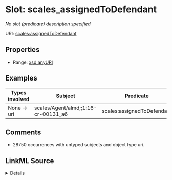 

# Slot: scales_assignedToDefendant


_No slot (predicate) description specified_





URI: [scales:assignedToDefendant](http://schemas.scales-okn.org/rdf/scales#assignedToDefendant)



<!-- no inheritance hierarchy -->








## Properties

* Range: [xsd:anyURI](http://www.w3.org/2001/XMLSchema#anyURI)






## Examples

| Types involved | Subject | Predicate | Object |
| --- | --- | --- | --- |
| None → uri | scales/Agent/almd;;1:16-cr-00131_a6 | scales:assignedToDefendant | scales/Agent/almd;;1:16-cr-00131_a1 |


## Comments

* 28750 occurrences with untyped subjects and object type uri.



## LinkML Source

<details>

```yaml
name: scales_assignedToDefendant
description: No slot (predicate) description specified
comments:
- 28750 occurrences with untyped subjects and object type uri.
examples:
- description: None → uri
  object:
    example_object: scales/Agent/almd;;1:16-cr-00131_a1
    example_object_type: uri
    example_predicate: scales:assignedToDefendant
    example_subject: scales/Agent/almd;;1:16-cr-00131_a6
    example_subject_type: None
from_schema: scales-kg-new
rank: 1000
slot_uri: scales:assignedToDefendant
alias: scales_assignedToDefendant
range: uri

```
</details>